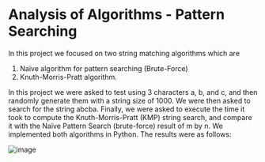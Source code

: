 # Analysis of Algorithms - Pattern Searching 
In this project we focused on two string matching algorithms which are 
1) Naïve algorithm for pattern searching (Brute-Force) 
2) Knuth-Morris-Pratt algorithm. 

In this project we were asked to test using 3 characters a, b, and c, and then randomly generate them
with a string size of 1000. We were then asked to search for the string abcba. Finally, we were asked to
execute the time it took to compute the Knuth-Morris-Pratt (KMP) string search, and compare it
with the Naïve Pattern Search (brute-force) result of m by n. We implemented both algorithms in
Python. The results were as follows: 

![image](https://user-images.githubusercontent.com/62857780/145598146-e8eb9c2e-12ec-4111-a405-c512db2232ca.png)



